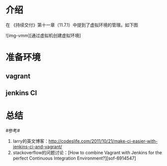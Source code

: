 ﻿# 介绍 #
在 《持续交付》第十一章（11.7.1）中提到了虚拟环境的管理。如下图

![img-vmm][通过虚拟机创建虚拟环境]

# 准备环境 #
## vagrant ##
## jenkins CI ##

# 总结 #

#参考#
1. larry的英文博客：http://codeslife.com/2011/10/21/make-ci-easier-with-jenkins-ci-and-vagrant/
2. stackoverflow的问题讨论：[How to combine Vagrant with Jenkins for the perfect Continuous Integration Environment?][sof-6914547]

[img-vmm]: img/vmm.png
[sof-6941547]: http://stackoverflow.com/questions/6941547/how-to-combine-vagrant-with-jenkins-for-the-perfect-continuous-integration-envir/7830173#7830173
